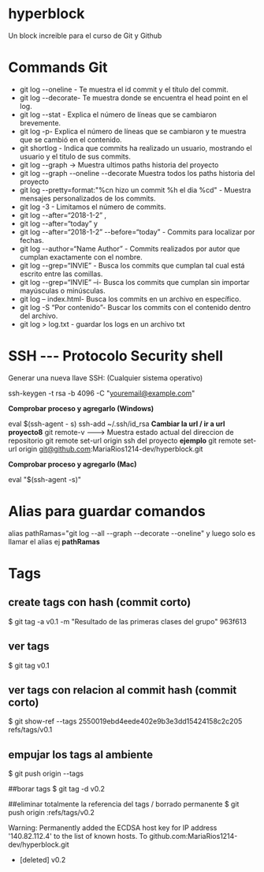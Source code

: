 # hyperblock
Un block increible para el curso de Git y Github 


# Commands Git 
* git log --oneline - Te muestra el id commit y el título del commit.
* git log --decorate- Te muestra donde se encuentra el head point en el log.
* git log --stat - Explica el número de líneas que se cambiaron brevemente.
* git log -p- Explica el número de líneas que se cambiaron y te muestra que se cambió en el contenido.
* git shortlog - Indica que commits ha realizado un usuario, mostrando el usuario y el titulo de sus commits.
* git log --graph -> Muestra ultimos paths historia del proyecto
* git log --graph --oneline --decorate Muestra todos los paths historia del proyecto
* git log --pretty=format:"%cn hizo un commit %h el dia %cd" - Muestra mensajes personalizados de los commits.
* git log -3 - Limitamos el número de commits.
* git log --after=“2018-1-2” ,
* git log --after=“today” y
* git log --after=“2018-1-2” --before=“today” - Commits para localizar por fechas.
* git log --author=“Name Author” - Commits realizados por autor que cumplan exactamente con el nombre.
* git log --grep=“INVIE” - Busca los commits que cumplan tal cual está escrito entre las comillas.
* git log --grep=“INVIE” –i- Busca los commits que cumplan sin importar mayúsculas o minúsculas.
* git log – index.html- Busca los commits en un archivo en específico.
* git log -S “Por contenido”- Buscar los commits con el contenido dentro del archivo.
* git log > log.txt - guardar los logs en un archivo txt

# SSH --- Protocolo Security shell

Generar una nueva llave SSH: (Cualquier sistema operativo)

ssh-keygen -t rsa -b 4096 -C "youremail@example.com"

**Comprobar proceso y agregarlo (Windows)**

eval $(ssh-agent - s)
ssh-add ~/.ssh/id_rsa
**Cambiar la url / ir a url proyecto8**
git remote-v ---> Muestra estado actual del direccion de repositorio
git remote set-url origin ssh del proyecto 
**ejemplo** git remote set-url origin git@github.com:MariaRios1214-dev/hyperblock.git


**Comprobar proceso y agregarlo (Mac)**

eval "$(ssh-agent -s)"

# Alias para guardar comandos 
 alias pathRamas="git log --all --graph --decorate --oneline"
 y luego solo es llamar el alias ej **pathRamas**


# Tags

## create  tags con hash (commit corto)
$ git tag -a v0.1 -m "Resultado de las primeras clases del grupo" 963f613
## ver tags
$ git tag
v0.1
## ver  tags con relacion al commit hash (commit corto)
$ git show-ref --tags
2550019ebd4eede402e9b3e3dd15424158c2c205 refs/tags/v0.1

## empujar los tags al ambiente 
$ git push origin --tags

##borar tags
$ git tag -d v0.2

##eliminar totalmente la referencia del tags / borrado permanente
$ git push origin :refs/tags/v0.2

Warning: Permanently added the ECDSA host key for IP address '140.82.112.4' to the list of known hosts.
To github.com:MariaRios1214-dev/hyperblock.git
 - [deleted]         v0.2





